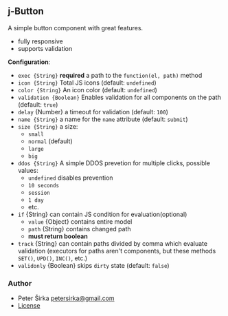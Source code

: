 ## j-Button

A simple button component with great features.

- fully responsive
- supports validation

__Configuration__:

- `exec {String}` __required__ a path to the `function(el, path)` method
- `icon {String}` Total JS icons (default: `undefined`)
- `color {String}` An icon color (default: `undefined`)
- `validation {Boolean}` Enables validation for all components on the path (default: `true`)
- `delay` {Number} a timeout for validation (default: `100`)
- `name {String}` a name for the `name` attribute (default: `submit`)
- `size {String}` a size:
	- `small`
	- `normal` (default)
	- `large`
	- `big`
- `ddos {String}` A simple DDOS prevetion for multiple clicks, possible values:
	- `undefined` disables prevention
	- `10 seconds`
	- `session`
	- `1 day`
	- etc.
- `if` {String} can contain JS condition for evaluation(optional)
	- `value` {Object} contains entire model
	- `path` {String} contains changed path
	- __must return boolean__
- `track` {String} can contain paths divided by comma which evaluate validation (executors for paths aren't components, but these methods `SET()`, `UPD()`, `INC()`, etc.)
- `validonly` {Boolean} skips `dirty` state (default: `false`)

### Author

- Peter Širka <petersirka@gmail.com>
- [License](https://www.totaljs.com/license/)
